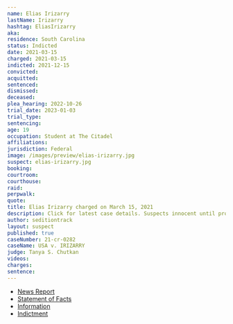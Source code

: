 ```yaml
---
name: Elias Irizarry
lastName: Irizarry
hashtag: EliasIrizarry
aka:
residence: South Carolina
status: Indicted
date: 2021-03-15
charged: 2021-03-15
indicted: 2021-12-15
convicted:
acquitted:
sentenced:
dismissed:
deceased:
plea_hearing: 2022-10-26
trial_date: 2023-01-03
trial_type:
sentencing:
age: 19
occupation: Student at The Citadel
affiliations:
jurisdiction: Federal
image: /images/preview/elias-irizarry.jpg
suspect: elias-irizarry.jpg
booking:
courtroom:
courthouse:
raid:
perpwalk:
quote:
title: Elias Irizarry charged on March 15, 2021
description: Click for latest case details. Suspects innocent until proven guilty.
author: seditiontrack
layout: suspect
published: true
caseNumber: 21-cr-0282
caseName: USA v. IRIZARRY
judge: Tanya S. Chutkan
videos:
charges:
sentence:
---
```

- [News Report](https://abcnews4.com/news/local/citadel-cadet-charged-in-capitol-riot-probe-bonds-out-of-jail-1st-court-date-set)
- [Statement of Facts](https://www.justice.gov/usao-dc/case-multi-defendant/file/1386301/download)
- [Information](https://www.justice.gov/usao-dc/case-multi-defendant/file/1386306/download)
- [Indictment](https://www.justice.gov/usao-dc/case-multi-defendant/file/1460131/download)
